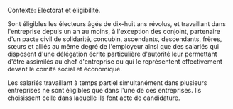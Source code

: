 Contexte: Electorat et éligibilité.

Sont éligibles les électeurs âgés de dix-huit ans révolus, et travaillant dans l'entreprise depuis un an au moins, à l'exception des conjoint, partenaire d'un pacte civil de solidarité, concubin, ascendants, descendants, frères, sœurs et alliés au même degré de l'employeur ainsi que des salariés qui disposent d'une délégation écrite particulière d'autorité leur permettant d'être assimilés au chef d'entreprise ou qui le représentent effectivement devant le comité social et économique.

Les salariés travaillant à temps partiel simultanément dans plusieurs entreprises ne sont éligibles que dans l'une de ces entreprises. Ils choisissent celle dans laquelle ils font acte de candidature.